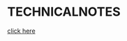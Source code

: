 # TECHNICALNOTES
[click here](https://drive.google.com/drive/folders/1BpR0sAD0Lf_CPc1BYT2Mvq-048k2v6bK?hl=en)
